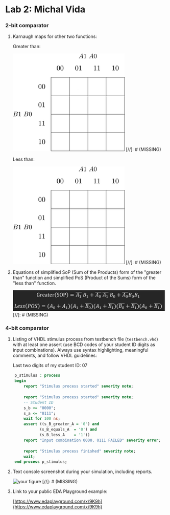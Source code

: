 # Lab 2: Michal Vida

### 2-bit comparator

1. Karnaugh maps for other two functions:

   Greater than:

   ![K-maps](images/kmap_greater.png) [//]: # (MISSING)

   Less than:

   ![K-maps](images/kmap_less.png) [//]: # (MISSING)

2. Equations of simplified SoP (Sum of the Products) form of the "greater than" function and simplified PoS (Product of the Sums) form of the "less than" function.

   ![Logic functions](images/comparator_min.png) [//]: # (MISSING)

### 4-bit comparator

1. Listing of VHDL stimulus process from testbench file (`testbench.vhd`) with at least one assert (use BCD codes of your student ID digits as input combinations). Always use syntax highlighting, meaningful comments, and follow VHDL guidelines:

   Last two digits of my student ID: 07

```vhdl
    p_stimulus : process
    begin
        report "Stimulus process started" severity note;

        report "Stimulus process started" severity note;
        -- Student ID
        s_b <= "0000";
        s_a <= "0111";
        wait for 100 ns;
        assert ((s_B_greater_A = '0') and
               (s_B_equals_A  = '0') and
               (s_B_less_A    = '1'))
        report "Input combination 0000, 0111 FAILED" severity error;

        report "Stimulus process finished" severity note;
        wait;
    end process p_stimulus;
```

2. Text console screenshot during your simulation, including reports.

   ![your figure]() [//]: # (MISSING)

3. Link to your public EDA Playground example:

   [https://www.edaplayground.com/x/9K9h](https://www.edaplayground.com/x/9K9h)
